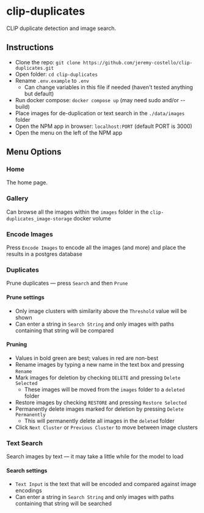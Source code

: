 # clip-duplicates
CLIP duplicate detection and image search.

## Instructions
- Clone the repo: ```git clone https://github.com/jeremy-costello/clip-duplicates.git```
- Open folder: ```cd clip-duplicates```
- Rename ```.env.example``` to ```.env```
  - Can change variables in this file if needed (haven't tested anything but default)
- Run docker compose: ```docker compose up``` (may need sudo and/or --build)
- Place images for de-duplication or text search in the ```./data/images``` folder
- Open the NPM app in browser: ```localhost:PORT``` (default PORT is 3000)
- Open the menu on the left of the NPM app

## Menu Options
### Home
The home page.
### Gallery
Can browse all the images within the ```images``` folder in the ```clip-duplicates_image-storage``` docker volume
### Encode Images
Press ```Encode Images``` to encode all the images (and more) and place the results in a postgres database
### Duplicates
Prune duplicates &mdash; press ```Search``` and then ```Prune```
#### Prune settings
- Only image clusters with similarity above the ```Threshold``` value will be shown
- Can enter a string in ```Search String``` and only images with paths containing that string will be compared
#### Pruning
- Values in bold green are best; values in red are non-best
- Rename images by typing a new name in the text box and pressing ```Rename```
- Mark images for deletion by checking ```DELETE``` and pressing ```Delete Selected```
  - These images will be moved from the ```images``` folder to a ```deleted``` folder
- Restore images by checking ```RESTORE``` and pressing ```Restore Selected```
- Permanently delete images marked for deletion by pressing ```Delete Permanently```
  - This will permanently delete all images in the ```deleted``` folder
- Click ```Next Cluster``` or ```Previous Cluster``` to move between image clusters
### Text Search
Search images by text &mdash; it may take a little while for the model to load
#### Search settings
- ```Text Input``` is the text that will be encoded and compared against image encodings
- Can enter a string in ```Search String``` and only images with paths containing that string will be searched
